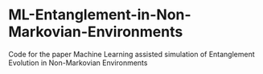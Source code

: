 # ML-Entanglement-in-Non-Markovian-Environments
Code for the paper Machine Learning assisted simulation of Entanglement Evolution in Non-Markovian Environments